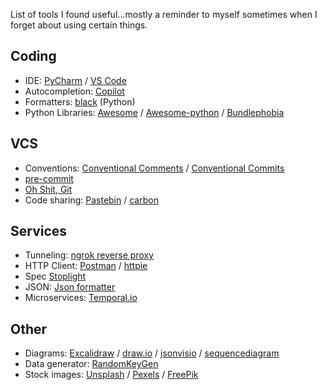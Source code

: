 
List of tools I found useful...mostly a reminder to myself sometimes when I forget about using certain things.

## Coding

* IDE: [PyCharm](https://www.jetbrains.com/pycharm/) / [VS Code](https://code.visualstudio.com/)
* Autocompletion: [Copilot]()
* Formatters: [black](https://black.readthedocs.io/en/stable/index.html) (Python)
* Python Libraries: [Awesome](https://github.com/sindresorhus/awesome) / [Awesome-python](https://github.com/vinta/awesome-python#readme) / [Bundlephobia](https://bundlephobia.com/)

## VCS

* Conventions:  [Conventional Comments](https://conventionalcomments.org/) / [Conventional Commits](https://www.conventionalcommits.org/en/v1.0.0/)
* [pre-commit](https://pre-commit.com/)
* [Oh Shit, Git](https://ohshitgit.com/)
* Code sharing: [Pastebin](https://pastebin.com/) / [carbon](https://carbon.now.sh/)

## Services

* Tunneling: [ngrok reverse proxy](https://ngrok.com/)
* HTTP Client: [Postman](https://www.postman.com/) / [httpie](https://httpie.io/)
* Spec [Stoplight](https://stoplight.io/studio)
* JSON: [Json formatter](https://jsonformatter.curiousconcept.com/)
* Microservices: [Temporal.io](https://temporal.io/)

## Other

* Diagrams: [Excalidraw](https://excalidraw.com/) / [draw.io](https://draw.io/) / [jsonvisio](https://jsoncrack.com/) / [sequencediagram](https://sequencediagram.org/)
* Data generator: [RandomKeyGen](https://randomkeygen.com/)
* Stock images: [Unsplash](https://unsplash.com/) / [Pexels](https://www.pexels.com/) / [FreePik](https://www.freepik.com/)
